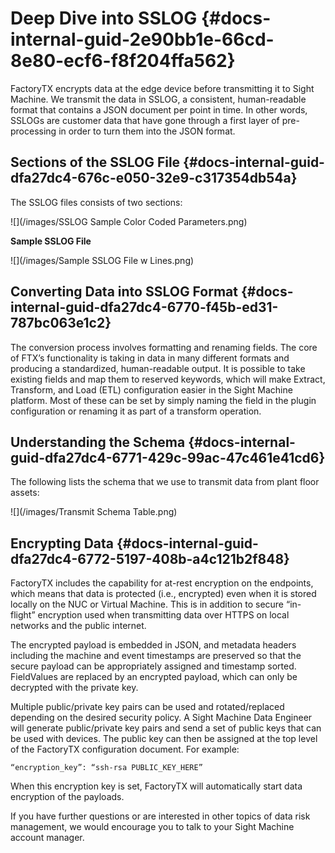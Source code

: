 # Deep Dive into SSLOG {#docs-internal-guid-2e90bb1e-66cd-8e80-ecf6-f8f204ffa562}

FactoryTX encrypts data at the edge device before transmitting it to Sight Machine. We transmit the data in SSLOG, a consistent, human-readable format that contains a JSON document per point in time. In other words, SSLOGs are customer data that have gone through a first layer of pre-processing in order to turn them into the JSON format.

## Sections of the SSLOG File {#docs-internal-guid-dfa27dc4-676c-e050-32e9-c317354db54a}

The SSLOG files consists of two sections:

![](/images/SSLOG Sample Color Coded Parameters.png)

**Sample SSLOG File**

![](/images/Sample SSLOG File w Lines.png)

## Converting Data into SSLOG Format {#docs-internal-guid-dfa27dc4-6770-f45b-ed31-787bc063e1c2}

The conversion process involves formatting and renaming fields. The core of FTX’s functionality is taking in data in many different formats and producing a standardized, human-readable output. It is possible to take existing fields and map them to reserved keywords, which will make Extract, Transform, and Load \(ETL\) configuration easier in the Sight Machine platform. Most of these can be set by simply naming the field in the plugin configuration or renaming it as part of a transform operation.

## Understanding the Schema {#docs-internal-guid-dfa27dc4-6771-429c-99ac-47c461e41cd6}

The following lists the schema that we use to transmit data from plant floor assets:

![](/images/Transmit Schema Table.png)

## Encrypting Data {#docs-internal-guid-dfa27dc4-6772-5197-408b-a4c121b2f848}

FactoryTX includes the capability for at-rest encryption on the endpoints, which means that data is protected \(i.e., encrypted\) even when it is stored locally on the NUC or Virtual Machine. This is in addition to secure “in-flight” encryption used when transmitting data over HTTPS on local networks and the public internet.

The encrypted payload is embedded in JSON, and metadata headers including the machine and event timestamps are preserved so that the secure payload can be appropriately assigned and timestamp sorted. FieldValues are replaced by an encrypted payload, which can only be decrypted with the private key.

Multiple public/private key pairs can be used and rotated/replaced depending on the desired security policy. A Sight Machine Data Engineer will generate public/private key pairs and send a set of public keys that can be used with devices. The public key can then be assigned at the top level of the FactoryTX configuration document. For example:

```
“encryption_key”: “ssh-rsa PUBLIC_KEY_HERE”
```

When this encryption key is set, FactoryTX will automatically start data encryption of the payloads.

If you have further questions or are interested in other topics of data risk management, we would encourage you to talk to your Sight Machine account manager.

